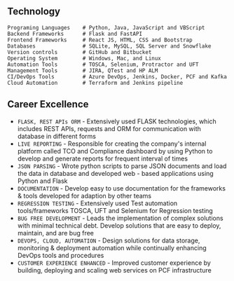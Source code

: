 ## **Technology**

    Programing Languages    # Python, Java, JavaScript and VBScript
    Backend Frameworks      # Flask and FastAPI
    Frontend Frameworks     # React JS, HTML, CSS and Bootstrap
    Databases               # SQLite, MySQL, SQL Server and Snowflake
    Version controls        # GitHub and Bitbucket
    Operating System        # Windows, Mac, and Linux
    Automation Tools        # TOSCA, Selenium, Protractor and UFT
    Management Tools        # JIRA, QTest and HP ALM
    CI/DevOps Tools         # Azure DevOps, Jenkins, Docker, PCF and Kafka
    Cloud Automation        # Terraform and Jenkins pipeline

## **Career Excellence**

* `FLASK, REST APIs ORM` - Extensively used FLASK technologies, which includes REST APIs, requests and ORM for communication with database in different forms
* `LIVE REPORTING` - Responsible for creating the company's internal platform called TCO and Compliance dashboard by using Python to develop and generate reports for frequent interval of times
* `JSON PARSING` - Wrote python scripts to parse JSON documents and load the data in database and developed web - based applications using Python and Flask
* `DOCUMENTATION` - Develop easy to use documentation for the frameworks & tools developed for adaption by other teams
* `REGRESSION TESTING` - Extensively used Test automation tools/frameworks TOSCA, UFT and Selenium for Regression testing
* `BUG FREE DEVELOPMENT` - Leads the implementation of complex solutions with minimal technical debt. Develop solutions that are easy to deploy, maintain, and are bug free
* `DEVOPS, CLOUD, AUTOMATION` - Design solutions for data storage, monitoring & deployment automation while continually enhancing DevOps tools and procedures
* `CUSTOMER EXPERIENCE ENHANCED` - Improved customer experience by building, deploying and scaling web services on PCF infrastructure